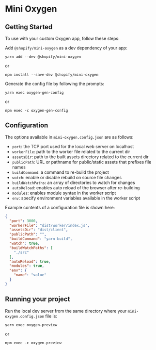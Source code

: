 # Mini Oxygen

## Getting Started

To use with your custom Oxygen app, follow these steps:

Add `@shopify/mini-oxygen` as a dev dependency of your app:

```shell
yarn add --dev @shopify/mini-oxygen
```

or

```shell
npm install --save-dev @shopify/mini-oxygen
```

Generate the config file by following the prompts:

```shell
yarn exec oxygen-gen-config
```

or

```shell
npm exec -c oxygen-gen-config
```

## Configuration

The options available in `mini-oxygen.config.json` are as follows:

- `port`: the TCP port used for the local web server on localhost
- `workerFile`: path to the worker file related to the current dir
- `assetsDir`: path to the built assets directory related to the current dir
- `publicPath`: URL or pathname for public/static assets that prefixes file names
- `buildCommand`: a command to re-build the project
- `watch`: enable or disable rebuild on source file changes
- `buildWatchPaths`: an array of directories to watch for changes
- `autoReload`: enables auto reload of the browser after re-building
- `modules`: enables module syntax in the worker script
- `env`: specify environment variables available in the worker script

Example contents of a configuration file is shown here:

```json
{
  "port": 3000,
  "workerFile": "dist/worker/index.js",
  "assetsDir": "dist/client",
  "publicPath": "",
  "buildCommand": "yarn build",
  "watch": true,
  "buildWatchPaths": [
    "./src"
  ],
  "autoReload": true,
  "modules": true,
  "env": {
    "name": "value"
  }
}
```

## Running your project

Run the local dev server from the same directory where your `mini-oxygen.config.json` file is:

```shell
yarn exec oxygen-preview
```

or

```shell
npm exec -c oxygen-preview
```
